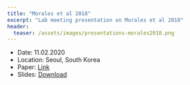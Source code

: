 ```yaml
---
title: "Morales et al 2018"
excerpt: "Lab meeting presentation on Morales et al 2018"
header:
  teaser: /assets/images/presentations-morales2018.png
---
```

- Date: 11.02.2020
- Location: Seoul, South Korea
- Paper: [Link](https://doi.org/10.1523/JNEUROSCI.2360-17.2018)
- Slides: [Download](/assets/pdfs/present-morales2018.pdf)

